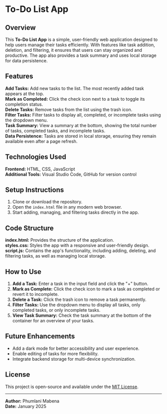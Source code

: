 # **To-Do List App**

## **Overview**
This **To-Do List App** is a simple, user-friendly web application designed to help users manage their tasks efficiently. With features like task addition, deletion, and filtering, it ensures that users can stay organized and productive. The app also provides a task summary and uses local storage for data persistence.

## **Features**
**Add Tasks:** Add new tasks to the list. The most recently added task appears at the top.  
**Mark as Completed:** Click the check icon next to a task to toggle its completion status.  
**Delete Tasks:** Remove tasks from the list using the trash icon.  
**Filter Tasks:** Filter tasks to display all, completed, or incomplete tasks using the dropdown menu.  
**Task Summary:** View a summary at the bottom, showing the total number of tasks, completed tasks, and incomplete tasks.  
**Data Persistence:** Tasks are stored in local storage, ensuring they remain available even after a page refresh.

## **Technologies Used**
**Frontend:** HTML, CSS, JavaScript  
**Additional Tools:** Visual Studio Code, GitHub for version control  

## **Setup Instructions**
1. Clone or download the repository.
2. Open the `index.html` file in any modern web browser.
3. Start adding, managing, and filtering tasks directly in the app.

## **Code Structure**
**index.html:** Provides the structure of the application.  
**styles.css:** Styles the app with a responsive and user-friendly design.  
**script.js:** Contains the app's functionality, including adding, deleting, and filtering tasks, as well as managing local storage.

## **How to Use**
1. **Add a Task:** Enter a task in the input field and click the "+" button.  
2. **Mark as Complete:** Click the check icon to mark a task as completed or revert it to incomplete.  
3. **Delete a Task:** Click the trash icon to remove a task permanently.  
4. **Filter Tasks:** Use the dropdown menu to display all tasks, only completed tasks, or only incomplete tasks.  
5. **View Task Summary:** Check the task summary at the bottom of the container for an overview of your tasks.

## **Future Enhancements**
- Add a dark mode for better accessibility and user experience.  
- Enable editing of tasks for more flexibility.  
- Integrate backend storage for multi-device synchronization.  

## **License**
This project is open-source and available under the [MIT License](LICENSE).

---
**Author:** Phumlani Mabena  
**Date:** January 2025
